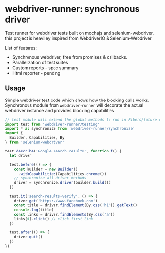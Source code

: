# webdriver-runner: synchronous driver 

Test runner for webdriver tests built on mochajs and selenium-webdriver. this project is heaviley inspired from WebdriverIO & Selenium-Webdriver

List of features: 
* Synchronous webdriver, free from promises & callbacks. 
* Parallelization of test suites
* Custom reports - spec summary
* Html reporter - pending


## Usage

Simple webdriver test code which shows how the blocking calls works. Synchronous module from `webdriver-runner` will decorate the actual webdriver instance and provides blocking capabilities

``` javascript
// test module will extend the global methods to run in Fibers/future context
import test from 'webdriver-runner/testing'
import * as synchronize from 'webdriver-runner/synchronize'
import {
  Builder, Capabilities, By
} from 'selenium-webdriver'

test.describe('Google search results', function f() {
  let driver

  test.before(() => {
    const builder = new Builder()
      .withCapabilities(Capabilities.chrome())
    // synchronize all driver methods 
    driver = synchronize.driver(builder.build()) 
  })

  test.it('search-results-verify', () => {
    driver.get('https://www.facebook.com')
    const title = driver.findElement(By.css('h1')).getText()
    console.log(title) 
    const links = driver.findElements(By.css('a'))
    links[0].click() // click first link
  })

  test.after(() => {
    driver.quit()
  })
})
```

